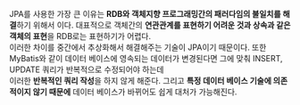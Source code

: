JPA를 사용한 가장 큰 이유는 **RDB와 객체지향 프로그래밍간의 패러다임의 불일치를 해결**하기 위해서 이다.
대표적으로 객체간의 **연관관계를 표현하기 어려운 것과 상속과 같은 객체의 표현**을 RDB로는 표현하기가 어렵다.  
이러한 차이를 중간에서 추상화해서 해결해주는 기술이 JPA이기 때문이다.
또한 MyBatis와 같이 데이터 베이스에 영속되는 데이터가 변경된다면 그에 맞춰 INSERT, UPDATE 쿼리가 반복적으로 수정되어야 하는데  
이러한 **반복적인 쿼리 작성**을 하지 않게 해준다. 
그리고 **특정 데이터 베이스 기술에 의존적이지 않기 때문에** 데이터 베이스가 바뀌어도 쉽게 대처가 가능해진다.
